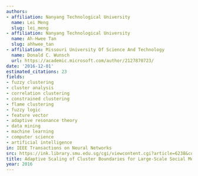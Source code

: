 ```yaml
---
authors:
- affiliation: Nanyang Technological University
  name: Lei Meng
  slug: lei_meng
- affiliation: Nanyang Technological University
  name: Ah-Hwee Tan
  slug: ahhwee_tan
- affiliation: Missouri University Of Science And Technology
  name: Donald C. Wunsch
  url: https://academic.microsoft.com/author/2127870723/
date: '2016-12-01'
estimated_citations: 23
fields:
- fuzzy clustering
- cluster analysis
- correlation clustering
- constrained clustering
- flame clustering
- fuzzy logic
- feature vector
- adaptive resonance theory
- data mining
- machine learning
- computer science
- artificial intelligence
in: IEEE Transactions on Neural Networks
src: https://ink.library.smu.edu.sg/cgi/viewcontent.cgi?article=6238&context=sis_research
title: Adaptive Scaling of Cluster Boundaries for Large-Scale Social Media Data Clustering
year: 2016
---
```

